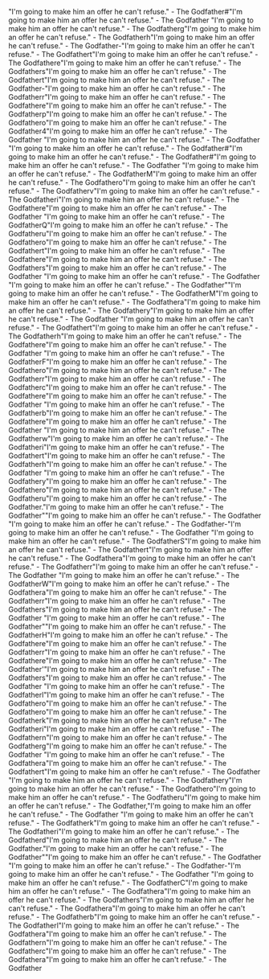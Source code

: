 "I'm going to make him an offer he can't refuse." - The Godfather#"I'm going to make him an offer he can't refuse." - The Godfather "I'm going to make him an offer he can't refuse." - The Godfatherg"I'm going to make him an offer he can't refuse." - The Godfatherh"I'm going to make him an offer he can't refuse." - The Godfather-"I'm going to make him an offer he can't refuse." - The Godfathert"I'm going to make him an offer he can't refuse." - The Godfathere"I'm going to make him an offer he can't refuse." - The Godfathers"I'm going to make him an offer he can't refuse." - The Godfathert"I'm going to make him an offer he can't refuse." - The Godfather-"I'm going to make him an offer he can't refuse." - The Godfatherr"I'm going to make him an offer he can't refuse." - The Godfathere"I'm going to make him an offer he can't refuse." - The Godfatherp"I'm going to make him an offer he can't refuse." - The Godfathero"I'm going to make him an offer he can't refuse." - The Godfather4"I'm going to make him an offer he can't refuse." - The Godfather
"I'm going to make him an offer he can't refuse." - The Godfather
"I'm going to make him an offer he can't refuse." - The Godfather#"I'm going to make him an offer he can't refuse." - The Godfather#"I'm going to make him an offer he can't refuse." - The Godfather "I'm going to make him an offer he can't refuse." - The GodfatherM"I'm going to make him an offer he can't refuse." - The Godfathero"I'm going to make him an offer he can't refuse." - The Godfatherv"I'm going to make him an offer he can't refuse." - The Godfatheri"I'm going to make him an offer he can't refuse." - The Godfathere"I'm going to make him an offer he can't refuse." - The Godfather "I'm going to make him an offer he can't refuse." - The GodfatherQ"I'm going to make him an offer he can't refuse." - The Godfatheru"I'm going to make him an offer he can't refuse." - The Godfathero"I'm going to make him an offer he can't refuse." - The Godfathert"I'm going to make him an offer he can't refuse." - The Godfathere"I'm going to make him an offer he can't refuse." - The Godfathers"I'm going to make him an offer he can't refuse." - The Godfather
"I'm going to make him an offer he can't refuse." - The Godfather
"I'm going to make him an offer he can't refuse." - The Godfather""I'm going to make him an offer he can't refuse." - The GodfatherM"I'm going to make him an offer he can't refuse." - The Godfathera"I'm going to make him an offer he can't refuse." - The Godfathery"I'm going to make him an offer he can't refuse." - The Godfather "I'm going to make him an offer he can't refuse." - The Godfathert"I'm going to make him an offer he can't refuse." - The Godfatherh"I'm going to make him an offer he can't refuse." - The Godfathere"I'm going to make him an offer he can't refuse." - The Godfather "I'm going to make him an offer he can't refuse." - The GodfatherF"I'm going to make him an offer he can't refuse." - The Godfathero"I'm going to make him an offer he can't refuse." - The Godfatherr"I'm going to make him an offer he can't refuse." - The Godfatherc"I'm going to make him an offer he can't refuse." - The Godfathere"I'm going to make him an offer he can't refuse." - The Godfather "I'm going to make him an offer he can't refuse." - The Godfatherb"I'm going to make him an offer he can't refuse." - The Godfathere"I'm going to make him an offer he can't refuse." - The Godfather "I'm going to make him an offer he can't refuse." - The Godfatherw"I'm going to make him an offer he can't refuse." - The Godfatheri"I'm going to make him an offer he can't refuse." - The Godfathert"I'm going to make him an offer he can't refuse." - The Godfatherh"I'm going to make him an offer he can't refuse." - The Godfather "I'm going to make him an offer he can't refuse." - The Godfathery"I'm going to make him an offer he can't refuse." - The Godfathero"I'm going to make him an offer he can't refuse." - The Godfatheru"I'm going to make him an offer he can't refuse." - The Godfather."I'm going to make him an offer he can't refuse." - The Godfather""I'm going to make him an offer he can't refuse." - The Godfather "I'm going to make him an offer he can't refuse." - The Godfather-"I'm going to make him an offer he can't refuse." - The Godfather "I'm going to make him an offer he can't refuse." - The GodfatherS"I'm going to make him an offer he can't refuse." - The Godfathert"I'm going to make him an offer he can't refuse." - The Godfathera"I'm going to make him an offer he can't refuse." - The Godfatherr"I'm going to make him an offer he can't refuse." - The Godfather "I'm going to make him an offer he can't refuse." - The GodfatherW"I'm going to make him an offer he can't refuse." - The Godfathera"I'm going to make him an offer he can't refuse." - The Godfatherr"I'm going to make him an offer he can't refuse." - The Godfathers"I'm going to make him an offer he can't refuse." - The Godfather
"I'm going to make him an offer he can't refuse." - The Godfather""I'm going to make him an offer he can't refuse." - The GodfatherH"I'm going to make him an offer he can't refuse." - The Godfathere"I'm going to make him an offer he can't refuse." - The Godfatherr"I'm going to make him an offer he can't refuse." - The Godfathere"I'm going to make him an offer he can't refuse." - The Godfather'"I'm going to make him an offer he can't refuse." - The Godfathers"I'm going to make him an offer he can't refuse." - The Godfather "I'm going to make him an offer he can't refuse." - The Godfatherl"I'm going to make him an offer he can't refuse." - The Godfathero"I'm going to make him an offer he can't refuse." - The Godfathero"I'm going to make him an offer he can't refuse." - The Godfatherk"I'm going to make him an offer he can't refuse." - The Godfatheri"I'm going to make him an offer he can't refuse." - The Godfathern"I'm going to make him an offer he can't refuse." - The Godfatherg"I'm going to make him an offer he can't refuse." - The Godfather "I'm going to make him an offer he can't refuse." - The Godfathera"I'm going to make him an offer he can't refuse." - The Godfathert"I'm going to make him an offer he can't refuse." - The Godfather "I'm going to make him an offer he can't refuse." - The Godfathery"I'm going to make him an offer he can't refuse." - The Godfathero"I'm going to make him an offer he can't refuse." - The Godfatheru"I'm going to make him an offer he can't refuse." - The Godfather,"I'm going to make him an offer he can't refuse." - The Godfather "I'm going to make him an offer he can't refuse." - The Godfatherk"I'm going to make him an offer he can't refuse." - The Godfatheri"I'm going to make him an offer he can't refuse." - The Godfatherd"I'm going to make him an offer he can't refuse." - The Godfather."I'm going to make him an offer he can't refuse." - The Godfather""I'm going to make him an offer he can't refuse." - The Godfather "I'm going to make him an offer he can't refuse." - The Godfather-"I'm going to make him an offer he can't refuse." - The Godfather "I'm going to make him an offer he can't refuse." - The GodfatherC"I'm going to make him an offer he can't refuse." - The Godfathera"I'm going to make him an offer he can't refuse." - The Godfathers"I'm going to make him an offer he can't refuse." - The Godfathera"I'm going to make him an offer he can't refuse." - The Godfatherb"I'm going to make him an offer he can't refuse." - The Godfatherl"I'm going to make him an offer he can't refuse." - The Godfathera"I'm going to make him an offer he can't refuse." - The Godfathern"I'm going to make him an offer he can't refuse." - The Godfatherc"I'm going to make him an offer he can't refuse." - The Godfathera"I'm going to make him an offer he can't refuse." - The Godfather
